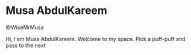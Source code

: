 # Musa AbdulKareem
@WiseMrMusa

Hi, I am Musa AbdulKareem. Welcome to my space. Pick a puff-puff and pass to the next